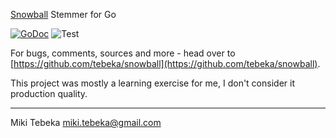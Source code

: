 [Snowball](http://snowball.tartarus.org/) Stemmer for Go

[![GoDoc](https://godoc.org/github.com/tebeka/snowball?status.svg)](https://pkg.go.dev/github.com/tebeka/snowball?tab=doc)
![[Test](https://github.com/tebeka/snowball/workflows/Test/badge.svg)](https://github.com/tebeka/snowball/actions?query=workflow%3ATest)

For bugs, comments, sources and more - head over to
[https://github.com/tebeka/snowball](https://github.com/tebeka/snowball).

This project was mostly a learning exercise for me, I don't consider it production quality.

---
Miki Tebeka <miki.tebeka@gmail.com>
